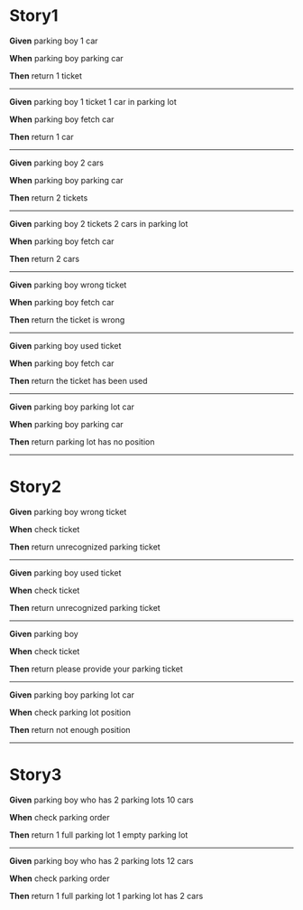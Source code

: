 # Story1

**Given** parking boy 1 car

**When** parking boy parking car

**Then** return 1 ticket

---
**Given** parking boy 1 ticket 1 car in parking lot

**When** parking boy fetch car

**Then** return 1 car

---
**Given** parking boy 2 cars

**When** parking boy parking car

**Then** return 2 tickets

---
**Given** parking boy 2 tickets 2 cars in parking lot

**When** parking boy fetch car

**Then** return 2 cars

---
**Given** parking boy wrong ticket

**When** parking boy fetch car

**Then** return the ticket is wrong

---
**Given** parking boy used ticket

**When** parking boy fetch car

**Then** return the ticket has been used

---
**Given** parking boy parking lot car

**When** parking boy parking car

**Then** return parking lot has no position

---
# Story2

**Given** parking boy wrong ticket

**When** check ticket

**Then** return unrecognized parking ticket

---
**Given** parking boy used ticket

**When** check ticket

**Then** return unrecognized parking ticket

---
**Given** parking boy

**When** check ticket

**Then** return please provide your parking ticket

---
**Given** parking boy parking lot car

**When** check parking lot position 

**Then** return not enough position

---
# Story3

**Given** parking boy who has 2 parking lots 10 cars

**When** check parking order

**Then** return 1 full parking lot 1 empty parking lot

---
**Given** parking boy who has 2 parking lots 12 cars

**When** check parking order

**Then** return 1 full parking lot 1 parking lot has 2 cars